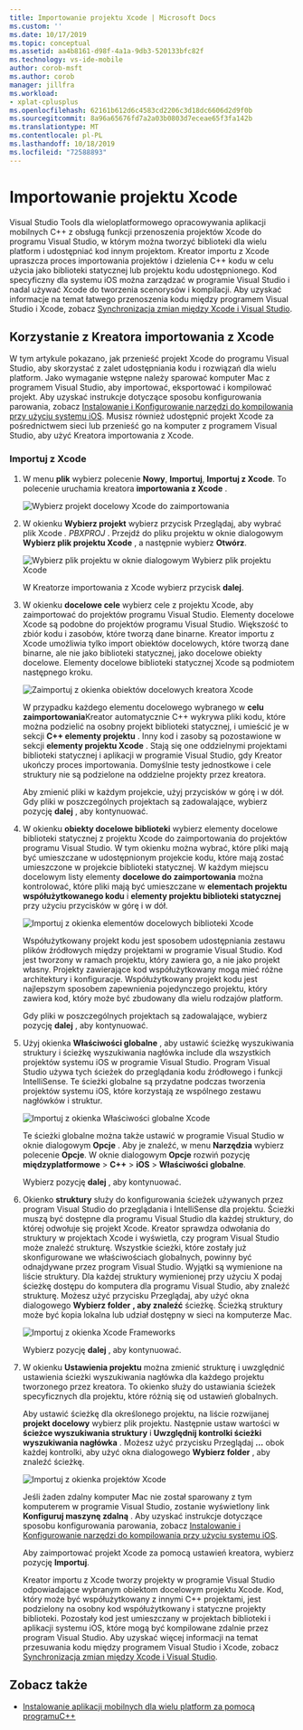 ```yaml
---
title: Importowanie projektu Xcode | Microsoft Docs
ms.custom: ''
ms.date: 10/17/2019
ms.topic: conceptual
ms.assetid: aa4b8161-d98f-4a1a-9db3-520133bfc82f
ms.technology: vs-ide-mobile
author: corob-msft
ms.author: corob
manager: jillfra
ms.workload:
- xplat-cplusplus
ms.openlocfilehash: 62161b612d6c4583cd2206c3d18dc6606d2d9f0b
ms.sourcegitcommit: 8a96a65676fd7a2a03b0803d7eceae65f3fa142b
ms.translationtype: MT
ms.contentlocale: pl-PL
ms.lasthandoff: 10/18/2019
ms.locfileid: "72588893"
---
```

# <a name="import-an-xcode-project"></a>Importowanie projektu Xcode

Visual Studio Tools dla wieloplatformowego opracowywania aplikacji mobilnych C++ z obsługą funkcji przenoszenia projektów Xcode do programu Visual Studio, w którym można tworzyć biblioteki dla wielu platform i udostępniać kod innym projektom. Kreator importu z Xcode upraszcza proces importowania projektów i dzielenia C++ kodu w celu użycia jako biblioteki statycznej lub projektu kodu udostępnionego. Kod specyficzny dla systemu iOS można zarządzać w programie Visual Studio i nadal używać Xcode do tworzenia scenorysów i kompilacji. Aby uzyskać informacje na temat łatwego przenoszenia kodu między programem Visual Studio i Xcode, zobacz [Synchronizacja zmian między Xcode i Visual Studio](sync-changes-between-xcode-and-visual-studio.md).

## <a name="use-the-import-from-xcode-wizard"></a>Korzystanie z Kreatora importowania z Xcode

W tym artykule pokazano, jak przenieść projekt Xcode do programu Visual Studio, aby skorzystać z zalet udostępniania kodu i rozwiązań dla wielu platform. Jako wymaganie wstępne należy sparować komputer Mac z programem Visual Studio, aby importować, eksportować i kompilować projekt. Aby uzyskać instrukcje dotyczące sposobu konfigurowania parowania, zobacz [Instalowanie i Konfigurowanie narzędzi do kompilowania przy użyciu systemu iOS](../cross-platform/install-and-configure-tools-to-build-using-ios.md). Musisz również udostępnić projekt Xcode za pośrednictwem sieci lub przenieść go na komputer z programem Visual Studio, aby użyć Kreatora importowania z Xcode.

### <a name="import-from-xcode"></a>Importuj z Xcode

1. W menu **plik** wybierz polecenie **Nowy**, **Importuj**, **Importuj z Xcode**. To polecenie uruchamia kreatora **importowania z Xcode** .

   ![Wybierz projekt docelowy Xcode do zaimportowania](../cross-platform/media/cppmdd_u2_importxcode_choose.PNG "Wybierz projekt docelowy Xcode do zaimportowania")

1. W okienku **Wybierz projekt** wybierz przycisk Przeglądaj, aby wybrać plik Xcode *. PBXPROJ* . Przejdź do pliku projektu w oknie dialogowym **Wybierz plik projektu Xcode** , a następnie wybierz **Otwórz**.

   ![Wybierz plik projektu w oknie dialogowym Wybierz plik projektu Xcode](../cross-platform/media/cppmdd_u2_importxcode_browse.PNG "Wybierz plik projektu w oknie dialogowym Wybierz plik projektu Xcode")

   W Kreatorze importowania z Xcode wybierz przycisk **dalej**.

1. W okienku **docelowe cele** wybierz cele z projektu Xcode, aby zaimportować do projektów programu Visual Studio. Elementy docelowe Xcode są podobne do projektów programu Visual Studio. Większość to zbiór kodu i zasobów, które tworzą dane binarne. Kreator importu z Xcode umożliwia tylko import obiektów docelowych, które tworzą dane binarne, ale nie jako biblioteki statycznej, jako docelowe obiekty docelowe. Elementy docelowe biblioteki statycznej Xcode są podmiotem następnego kroku.

   ![Zaimportuj z okienka obiektów docelowych kreatora Xcode](../cross-platform/media/cppmdd_u2_importxcode_destination.jpg "Zaimportuj z okienka obiektów docelowych kreatora Xcode")

   W przypadku każdego elementu docelowego wybranego w **celu zaimportowania**Kreator automatycznie C++ wykrywa pliki kodu, które można podzielić na osobny projekt biblioteki statycznej, i umieścić je w sekcji  **C++ elementy projektu** . Inny kod i zasoby są pozostawione w sekcji **elementy projektu Xcode** . Stają się one oddzielnymi projektami biblioteki statycznej i aplikacji w programie Visual Studio, gdy Kreator ukończy proces importowania. Domyślnie testy jednostkowe i cele struktury nie są podzielone na oddzielne projekty przez kreatora.

   Aby zmienić pliki w każdym projekcie, użyj przycisków w górę i w dół. Gdy pliki w poszczególnych projektach są zadowalające, wybierz pozycję **dalej** , aby kontynuować.

1. W okienku **obiekty docelowe biblioteki** wybierz elementy docelowe biblioteki statycznej z projektu Xcode do zaimportowania do projektów programu Visual Studio. W tym okienku można wybrać, które pliki mają być umieszczane w udostępnionym projekcie kodu, które mają zostać umieszczone w projekcie biblioteki statycznej. W każdym miejscu docelowym listy elementy **docelowe do zaimportowania** można kontrolować, które pliki mają być umieszczane w **elementach projektu współużytkowanego kodu** i **elementy projektu biblioteki statycznej** przy użyciu przycisków w górę i w dół.

   ![Importuj z okienka elementów docelowych biblioteki Xcode](../cross-platform/media/cppmdd_u2_importxcode_library.jpg "Importuj z okienka elementów docelowych biblioteki Xcode")

   Współużytkowany projekt kodu jest sposobem udostępniania zestawu plików źródłowych między projektami w programie Visual Studio. Kod jest tworzony w ramach projektu, który zawiera go, a nie jako projekt własny. Projekty zawierające kod współużytkowany mogą mieć różne architektury i konfiguracje. Współużytkowany projekt kodu jest najlepszym sposobem zapewnienia pojedynczego projektu, który zawiera kod, który może być zbudowany dla wielu rodzajów platform.

   Gdy pliki w poszczególnych projektach są zadowalające, wybierz pozycję **dalej** , aby kontynuować.

1. Użyj okienka **Właściwości globalne** , aby ustawić ścieżkę wyszukiwania struktury i ścieżkę wyszukiwania nagłówka include dla wszystkich projektów systemu iOS w programie Visual Studio. Program Visual Studio używa tych ścieżek do przeglądania kodu źródłowego i funkcji IntelliSense. Te ścieżki globalne są przydatne podczas tworzenia projektów systemu iOS, które korzystają ze wspólnego zestawu nagłówków i struktur.

   ![Importuj z okienka Właściwości globalne Xcode](../cross-platform/media/cppmdd_u2_importxcode_global.jpg "Importuj z okienka Właściwości globalne Xcode")

   Te ścieżki globalne można także ustawić w programie Visual Studio w oknie dialogowym **Opcje** . Aby je znaleźć, w menu **Narzędzia** wybierz polecenie **Opcje**. W oknie dialogowym **Opcje** rozwiń pozycję **międzyplatformowe**  > **C++**  > **iOS**  > **Właściwości globalne**.

   Wybierz pozycję **dalej** , aby kontynuować.

1. Okienko **struktury** służy do konfigurowania ścieżek używanych przez program Visual Studio do przeglądania i IntelliSense dla projektu. Ścieżki muszą być dostępne dla programu Visual Studio dla każdej struktury, do której odwołuje się projekt Xcode. Kreator sprawdza odwołania do struktury w projektach Xcode i wyświetla, czy program Visual Studio może znaleźć strukturę. Wszystkie ścieżki, które zostały już skonfigurowane we właściwościach globalnych, powinny być odnajdywane przez program Visual Studio. Wyjątki są wymienione na liście struktury. Dla każdej struktury wymienionej przy użyciu X podaj ścieżkę dostępu do komputera dla programu Visual Studio, aby znaleźć strukturę. Możesz użyć przycisku Przeglądaj, aby użyć okna dialogowego **Wybierz folder** **, aby znaleźć** ścieżkę. Ścieżką struktury może być kopia lokalna lub udział dostępny w sieci na komputerze Mac.

   ![Importuj z okienka Xcode Frameworks](../cross-platform/media/cppmdd_u2_importxcode_frameworks.jpg "Importuj z okienka Xcode Frameworks")

   Wybierz pozycję **dalej** , aby kontynuować.

1. W okienku **Ustawienia projektu** można zmienić strukturę i uwzględnić ustawienia ścieżki wyszukiwania nagłówka dla każdego projektu tworzonego przez kreatora. To okienko służy do ustawiania ścieżek specyficznych dla projektu, które różnią się od ustawień globalnych.

   Aby ustawić ścieżkę dla określonego projektu, na liście rozwijanej **projekt docelowy** wybierz plik projektu. Następnie ustaw wartości w **ścieżce wyszukiwania struktury** i **Uwzględnij kontrolki ścieżki wyszukiwania nagłówka** . Możesz użyć przycisku Przeglądaj **...** obok każdej kontrolki, aby użyć okna dialogowego **Wybierz folder** , aby znaleźć ścieżkę.

   ![Importuj z okienka projektów Xcode](../cross-platform/media/cppmdd_u2_importxcode_projects.jpg "Importuj z okienka projektów Xcode")

   Jeśli żaden zdalny komputer Mac nie został sparowany z tym komputerem w programie Visual Studio, zostanie wyświetlony link **Konfiguruj maszynę zdalną** . Aby uzyskać instrukcje dotyczące sposobu konfigurowania parowania, zobacz [Instalowanie i Konfigurowanie narzędzi do kompilowania przy użyciu systemu iOS](../cross-platform/install-and-configure-tools-to-build-using-ios.md).

   Aby zaimportować projekt Xcode za pomocą ustawień kreatora, wybierz pozycję **Importuj**.

   Kreator importu z Xcode tworzy projekty w programie Visual Studio odpowiadające wybranym obiektom docelowym projektu Xcode. Kod, który może być współużytkowany z innymi C++ projektami, jest podzielony na osobny kod współużytkowany i statyczne projekty biblioteki. Pozostały kod jest umieszczany w projektach biblioteki i aplikacji systemu iOS, które mogą być kompilowane zdalnie przez program Visual Studio. Aby uzyskać więcej informacji na temat przesuwania kodu między programem Visual Studio i Xcode, zobacz [Synchronizacja zmian między Xcode i Visual Studio](../cross-platform/sync-changes-between-xcode-and-visual-studio.md).

## <a name="see-also"></a>Zobacz także

- [Instalowanie aplikacji mobilnych dla wielu platform za pomocą programuC++](../cross-platform/install-visual-cpp-for-cross-platform-mobile-development.md)
